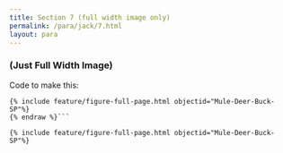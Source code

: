 ```yaml
---
title: Section 7 (full width image only)
permalink: /para/jack/7.html
layout: para
---
```


### (Just Full Width Image)
Code to make this:

``` {% raw %} 
{% include feature/figure-full-page.html objectid="Mule-Deer-Buck-SP"%}
{% endraw %}```

{% include feature/figure-full-page.html objectid="Mule-Deer-Buck-SP"%}
